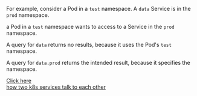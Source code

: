 
For example, consider a Pod in a `test` namespace. A `data` Service is in the `prod` namespace.

a Pod in a `test` namespace wants to access to a Service in the `prod` namespace.

A query for `data` returns no results, because it uses the Pod's `test` namespace.

A query for `data.prod` returns the intended result, because it specifies the namespace.

 [Click here](https://kubernetes.io/docs/concepts/services-networking/dns-pod-service/)  
 [how two k8s services talk to each other](https://stackoverflow.com/questions/45720084/how-to-make-two-kubernetes-services-talk-to-each-other)